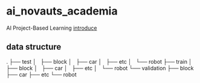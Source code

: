 # ai_novauts_academia
AI Project-Based Learning
[introduce](https://aipark.unist.ac.kr/novatus/)

## data structure
.
├── test
│   ├── block
│   ├── car
│   ├── etc
│   └── robot
├── train
│   ├── block
│   ├── car
│   ├── etc
│   └── robot
└── validation
    ├── block
    ├── car
    ├── etc
    └── robot



